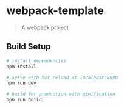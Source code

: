# webpack-template

> A webpack project

## Build Setup

``` bash
# install dependencies
npm install

# serve with hot reload at localhost:8080
npm run dev

# build for production with minification
npm run build
```
